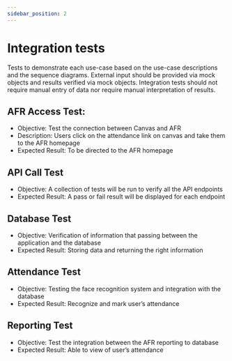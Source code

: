 ```yaml
---
sidebar_position: 2
---
```

# Integration tests

Tests to demonstrate each use-case based on the use-case descriptions and the sequence diagrams. External input should be provided via mock objects and results verified via mock objects. Integration tests should not require manual entry of data nor require manual interpretation of results.

## AFR Access Test:
-	Objective: Test the connection between Canvas and AFR
-	Description: Users click on the attendance link on canvas and take them to the AFR homepage
-	Expected Result: To be directed to the AFR homepage

## API Call Test
-	Objective: A collection of tests will be run to verify all the API endpoints 
-	Expected Result: A pass or fail result will be displayed for each endpoint 

## Database Test
-	Objective: Verification of information that passing between the application and the database
-	Expected Result: Storing data and returning the right information

## Attendance Test
-	Objective: Testing the face recognition system and integration with the database 
-	Expected Result: Recognize and mark user’s attendance

## Reporting Test
-	Objective: Test the integration between the AFR reporting to database
-	Expected Result: Able to view of user’s attendance

